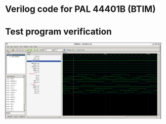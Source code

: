 # Verilog code for PAL 44401B (BTIM)

# Test program verification

![Screenshot from GTKWave](gtkwave.png)